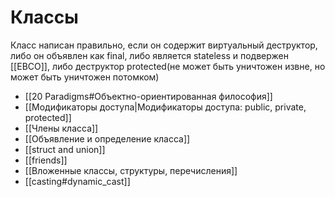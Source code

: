 # Классы
Класс написан правильно, если он содержит виртуальный деструктор, либо он объявлен как final,  либо является stateless и подвержен [[EBCO]], либо деструктор protected(не может быть уничтожен извне, но может быть уничтожен потомком)

* [[20 Paradigms#Объектно-ориентированная философия]]
* [[Модификаторы доступа|Модификаторы доступа: public, private, protected]]
* [[Члены класса]]
* [[Объявление и определение класса]]
* [[struct and  union]]
* [[friends]]
* [[Вложенные классы, структуры, перечисления]]
* [[casting#dynamic_cast]]